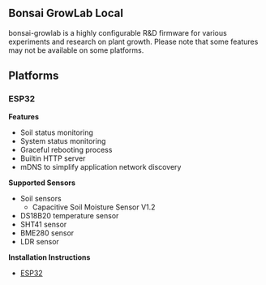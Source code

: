 ## Bonsai GrowLab Local

bonsai-growlab is a highly configurable R&D firmware for various experiments and research on plant growth. Please note that some features may not be available on some platforms.

## Platforms

### ESP32

**Features**

- Soil status monitoring
- System status monitoring
- Graceful rebooting process
- Builtin HTTP server
- mDNS to simplify application network discovery

**Supported Sensors**

- Soil sensors
    - Capacitive Soil Moisture Sensor V1.2
- DS18B20 temperature sensor
- SHT41 sensor
- BME280 sensor
- LDR sensor

**Installation Instructions**

- [ESP32](../../docs/install/esp32.md)
